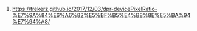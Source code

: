 1. https://trekerz.github.io/2017/12/03/dpr-devicePixelRatio-%E7%9A%84%E6%A6%82%E5%BF%B5%E4%B8%8E%E5%BA%94%E7%94%A8/